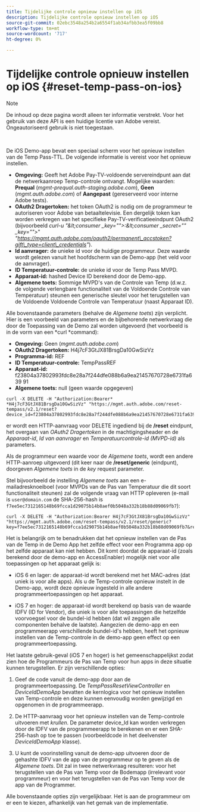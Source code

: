 ```yaml
---
title: Tijdelijke controle opnieuw instellen op iOS
description: Tijdelijke controle opnieuw instellen op iOS
source-git-commit: 02ebc3548a254b2a6554f1ab34afbb3ea5f09bb8
workflow-type: tm+mt
source-wordcount: '717'
ht-degree: 0%

---
```


# Tijdelijke controle opnieuw instellen op iOS {#reset-temp-pass-on-ios}

>[!NOTE]
>
>De inhoud op deze pagina wordt alleen ter informatie verstrekt. Voor het gebruik van deze API is een huidige licentie van Adobe vereist. Ongeautoriseerd gebruik is niet toegestaan.

</br>

De iOS Demo-app bevat een speciaal scherm voor het opnieuw instellen van de Temp Pass-TTL. De volgende informatie is vereist voor het opnieuw instellen.

- **Omgeving:** Geeft het Adobe Pay-TV-voldoende servereindpunt aan dat de netwerkaanroep Temp-controle ontvangt. Mogelijke waarden: **Prequal** (*mgmt-prequal.auth-staging.adobe.com*), **Geen** (*mgmt.auth.adobe.com*) of **Aangepast** (gereserveerd voor interne Adobe tests).
- **OAuth2 Dragertoken:** het token OAuth2 is nodig om de programmeur te autoriseren voor Adobe van betaaltelevisie. Een dergelijk token kan worden verkregen van het specifieke Pay-TV-verificatieeindpunt OAuth2 (bijvoorbeeld *curl-u &quot;\&lt;consumer _key=&quot;&quot;>:\&lt;consumer _secret=&quot;&quot; _key=&quot;&quot;>*&quot; *&quot;https://mgmt.auth.adobe.com/oauth2/permanent\_accstoken?gift\_type=client\_credentials&quot;*).
- **Id aanvrager:** de unieke id voor de huidige programmeur. Deze waarde wordt gelezen vanuit het hoofdscherm van de Demo-app (het veld voor de aanvrager).
- **ID Temperatuur-controle:** de unieke id voor de Temp Pass MVPD.
- **Apparaat-id:** hashed Device ID berekend door de Demo-app.
- **Algemene toets:** Sommige MVPD&#39;s van de Controle van Temp (d.w.z. de volgende verlengbare functionaliteit van de Voldoende Controle van Temperatuur) steunen een generische sleutel voor het terugstellen van de Voldoende Voldoende Controle van Temperatuur (naast Apparaat ID).

Alle bovenstaande parameters (behalve de *Algemene toets*) zijn verplicht. Hier is een voorbeeld van parameters en de bijbehorende netwerkvraag die door de Toepassing van de Demo zal worden uitgevoerd (het voorbeeld is in de vorm van een *curl *command):

- **Omgeving:** Geen (*mgmt.auth.adobe.com*)
- **OAuth2 Dragertoken:** H4j7cF3GtJX81BrsgDa10GwSizVz
- **Programma-id:** REF
- **ID Temperatuur-controle:** TempPassREF
- **Apparaat-id:** f23804a37802993fdc8e28a7f244dfe088b6a9ea21457670728e6731fa639 91
- **Algemene toets:** null (geen waarde opgegeven)

```curl
curl -X DELETE -H "Authorization:Bearer* *H4j7cF3GtJX81BrsgDa10GwSizVz" "https://mgmt.auth.adobe.com/reset-tempass/v2.1/reset?device_id=f23804a37802993fdc8e28a7f244dfe088b6a9ea21457670728e6731fa639991&requestor_id=REF&mvpd_id=TempPassREF"
```

er wordt een HTTP-aanvraag voor DELETE ingediend bij de **/reset** eindpunt, het overgaan van *OAuth2 Dragertoken* in de machtigingsheader en de *Apparaat-id*, *Id van aanvrager* en *Temperatuurcontrole-id (MVPD-id)* als parameters.

Als de programmeur een waarde voor de *Algemene toets*, wordt een andere HTTP-aanroep uitgevoerd (dit keer naar de **/reset/generic** (eindpunt), doorgeven *Algemene toets* in de *key* request parameter.

Stel bijvoorbeeld de instelling *Algemene toets* aan een e-mailadresknoeiboel (voor MVPDs van de Pas van Temperatuur die dit soort functionaliteit steunen) zal de volgende vraag van HTTP opleveren (e-mail is `user@domain.com` de SHA-256-hash is `f7ee5ec7312165148b69fcca1d29075b14b8aef0b5048a332b18b88d09069fb7`):

```curl
curl -X DELETE -H "Authorization:Bearer H4j7cF3GtJX81BrsgDa10GwSizVz"
"https://mgmt.auth.adobe.com/reset-tempass/v2.1/reset/generic?key=f7ee5ec7312165148b69fcca1d29075b14b8aef0b5048a332b18b88d09069fb7&requestor_id=REF&mvpd_id=TempPassREF"
```

Het is belangrijk om te benadrukken dat het opnieuw instellen van de Pas van de Temp in de Demo App het zelfde effect voor een Programma app op het zelfde apparaat kan niet hebben. Dit komt doordat de apparaat-id (zoals berekend door de demo-app en AccessEnabler) mogelijk niet voor alle toepassingen op het apparaat gelijk is:

- iOS 6 en lager: de apparaat-id wordt berekend met het MAC-adres (dat uniek is voor alle apps). Als u de Temp-controle opnieuw instelt in de Demo-app, wordt deze opnieuw ingesteld in alle andere programmeertoepassingen op het apparaat.

- iOS 7 en hoger: de apparaat-id wordt berekend op basis van de waarde IDFV (ID for Vendor), die uniek is voor alle toepassingen die hetzelfde voorvoegsel voor de bundel-id hebben (dat wil zeggen alle componenten behalve de laatste). Aangezien de demo-app en een programmeerapp verschillende bundel-id&#39;s hebben, heeft het opnieuw instellen van de Temp-controle in de demo-app geen effect op een programmeertoepassing.

Het laatste gebruik-geval (iOS 7 en hoger) is het gemeenschappelijkst zodat zien hoe de Programmeurs de Pas van Temp voor hun apps in deze situatie kunnen terugstellen. Er zijn verschillende opties:

1. Geef de code vanuit de demo-app door aan de programmeertoepassing. De *TempPassResetViewController* en *DeviceIdDemoApp* bevatten de kernlogica voor het opnieuw instellen van Temp-controle en deze kunnen eenvoudig worden gewijzigd en opgenomen in de programmeerapp.

1. De HTTP-aanvraag voor het opnieuw instellen van de Temp-controle uitvoeren met *krullen*. De parameter device\_Id kan worden verkregen door de IDFV van de programmeerapp te berekenen en er een SHA-256-hash op toe te passen (voorbeeldcode in het deelvenster *DeviceIdDemoApp* klasse).

1. U kunt de voorinstelling vanuit de demo-app uitvoeren door de gehashte IDFV van de app van de programmeur op te geven als de *Algemene toets*. Dit zal in twee netwerkvraag resulteren: voor het terugstellen van de Pas van Temp voor de Bodemapp (irrelevant voor programmeur) en voor het terugstellen van de Pas van Temp voor de app van de Programmer.

Alle bovenstaande opties zijn vergelijkbaar. Het is aan de programmeur om er een te kiezen, afhankelijk van het gemak van de implementatie.
